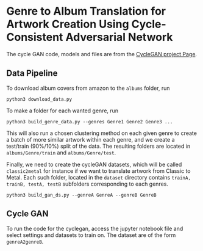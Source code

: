 # Genre to Album Translation for Artwork Creation Using Cycle-Consistent Adversarial Network

The cycle GAN code, models and files are from the [CycleGAN project Page](https://junyanz.github.io/CycleGAN/).

## Data Pipeline

To download album covers from amazon to the `albums` folder, run

    python3 download_data.py

To make a folder for each wanted genre, run

    python3 build_genre_data.py --genres Genre1 Genre2 Genre3 ...

This will also run a chosen clustering method on each given genre to create a batch of more similar
artwork within each genre, and we create a test/train (90%/10%) split of the data.
The resulting folders are located in `albums/Genre/train` and `albums/Genre/test`.

Finally, we need to create the cycleGAN datasets, which will be called `classic2metal`
for instance if we want to translate artwork from Classic to Metal. Each such folder,
located in the `dataset` directory contains `trainA, trainB, testA, testB` subfolders
corresponding to each genres.

    python3 build_gan_ds.py --genreA GenreA --genreB GenreB

## Cycle GAN

To run the code for the cyclegan, access the jupyter notebook file and select settings and datasets to train on. The dataset are of the form `genreA2genreB`.